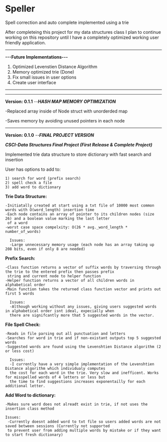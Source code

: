 # Speller
Spell correction and auto complete implemented using a trie

After completeing this project for my data structures class I plan to continue working on this repository
until I have a completely optimized working user friendly application.
__________________________________________________________________________________
**---Future Implementations---**
1) Optimized Levenstien Distance Algorithm
2) Memory optimized trie (Done)
3) Fix small issues in user options
4) Create user interface
______________________________________________________________________________________
____________________________________________________________________________________
**Version: 0.1.1**
--***HASH MAP MEMORY OPTIMIZATION***

-Replaced array inside of Node struct with unorderded map

-Saves memory by avoiding unused pointers in each node
____________________________________________________________________________________


**Version: 0.1.0**
--***FINAL PROJECT VERSION***

 ***CSCI-Data Structures Final Project (First Release & Complete Project)***

  Implemented trie data structure to store dictionary with fast search and insertion 
  
  User has options to add to:
  
    1) search for word (prefix search)
    2) spell check a file 
    3) add word to dictionary
  
  **Trie Data Structure:**
  
    -Initiatally created at start using a txt file of 10000 most common words with O(word_length) insertion time
    -Each node contains an array of pointer to its children nodes (size 26) and a boolean value marking the last letter 
     of a word
    -worst case space compelxity: O(26 * avg._word_length * number_of_words)
    
      Issues:
      -Large unnecessary memory usage (each node has an array taking up 208 bits, even if only 8 are needed)
 
  **Prefix Search:**
  
    -Class function returns a vector of suffix words by traversing through the trie to the entered prefix then passes prefix 
     string and current node to helper function 
    -Helper function returns a vector of all children words in alphabetical order
    -Main function takes the returned class function vector and prints out first 5 words
    
      Issues:
      -Although working without any issues, giving users suggested words in alphabetical order isnt ideal, expecially when
      there are signifcantly more that 5 suggested words in the vector.
  
  **File Spell Check:**
  
    -Reads in file parsing out all punctuation and letters
    -Searches for word in trie and if non-existant outputs top 5 suggested words
    -Suggested words are found using the Levenshtien Distance algorithm (2 or less cost)
    
      Issues:
      -I currently have a very simple implementation of the Levenshtien Distance algorithm which individualy computes
      the cost for each word in the trie. Very slow and inefficent. Works for misspelled words of 4 letters or less but
      the time to find suggestions increases exponentailly for each additional letter.
  
  **Add Word to dictionary:**
  
    -Makes sure word does not alreadt exist in trie, if not uses the insertion class method
    
    Issues: 
     -Currently doesnt added word to txt file so users added words are not saved between sessions (Currently not supported
     to prevent user from adding multiple words by mistake or if they want to start fresh dictionary)



